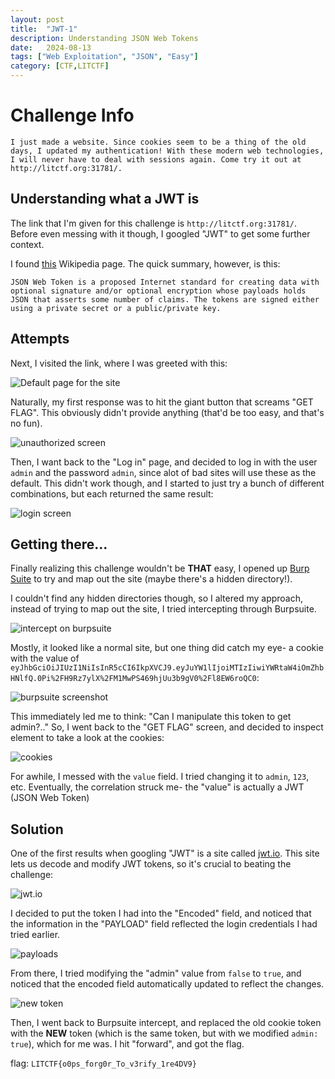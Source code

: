 ```yaml
---
layout: post
title:  "JWT-1"
description: Understanding JSON Web Tokens
date:   2024-08-13
tags: ["Web Exploitation", "JSON", "Easy"]
category: [CTF,LITCTF]
---
```




# Challenge Info
`I just made a website. Since cookies seem to be a thing of the old days, I updated my authentication! With these modern web technologies, I will never have to deal with sessions again. Come try it out at http://litctf.org:31781/.`

## Understanding what a JWT is

The link that I'm given for this challenge is `http://litctf.org:31781/`. Before even messing with it though, I googled "JWT" to get some further context.

I found [this](https://en.wikipedia.org/wiki/JSON_web_Token) Wikipedia page. The quick summary, however, is this:

```JSON Web Token is a proposed Internet standard for creating data with optional signature and/or optional encryption whose payloads holds JSON that asserts some number of claims. The tokens are signed either using a private secret or a public/private key.```

## Attempts

Next, I visited the link, where I was greeted with this:

![Default page for the site](/assets/img/JWT-1/getflag.png)

Naturally, my first response was to hit the giant button that screams "GET FLAG". This obviously didn't provide anything (that'd be too easy, and that's no fun).

![unauthorized screen](/assets/img/JWT-1/unauthorized.png)

Then, I want back to the "Log in" page, and decided to log in with the user `admin` and the password `admin`, since alot of bad sites will use these as the default. This didn't work though, and I started to just try a bunch of different combinations, but each returned the same result:

![login screen](/assets/img/JWT-1/unauthorized.png)

## Getting there...

Finally realizing this challenge wouldn't be **THAT** easy, I opened up [Burp Suite](https://en.wikipedia.org/wiki/Burp_Suite) to try and map out the site (maybe there's a hidden directory!).

I couldn't find any hidden directories though, so I altered my approach, instead of trying to map out the site, I tried intercepting through Burpsuite.

![intercept on burpsuite](/assets/img/JWT-1/intercept.png)

Mostly, it looked like a normal site, but one thing did catch my eye- a cookie with the value of `eyJhbGciOiJIUzI1NiIsInR5cCI6IkpXVCJ9.eyJuYW1lIjoiMTIzIiwiYWRtaW4iOmZhbHNlfQ.0Pi%2FH9Rz7ylX%2FM1MwPS469hjUu3b9gV0%2Fl8EW6roQC0`:

![burpsuite screenshot](/assets/img/JWT-1/burpsuite.png)

This immediately led me to think: "Can I manipulate this token to get admin?.." So, I went back to the "GET FLAG" screen, and decided to inspect element to take a look at the cookies:

![cookies](/assets/img/JWT-1/cookies.png)

For awhile, I messed with the `value` field. I tried changing it to `admin`, `123`, etc. Eventually, the correlation struck me- the "value" is actually a JWT (JSON Web Token)

## Solution

One of the first results when googling "JWT" is a site called [jwt.io](https://jwt.io/). This site lets us decode and modify JWT tokens, so it's crucial to beating the challenge:

![jwt.io](/assets/img/JWT-1/jwtio.png)

I decided to put the token I had into the "Encoded" field, and noticed that the information in the "PAYLOAD" field reflected the login credentials I had tried earlier.

![payloads](/assets/img/JWT-1/jwtpayload.png)

From there, I tried modifying the "admin" value from `false` to `true`, and noticed that the encoded field automatically updated to reflect the changes.

![new token](/assets/img/JWT-1/newjwt.png)

Then, I went back to Burpsuite intercept, and replaced the old  cookie token with the **NEW** token (which is the same token, but with we modified `admin: true`), which for me was. I hit "forward", and got the flag.

flag: `LITCTF{o0ps_forg0r_To_v3rify_1re4DV9}`
